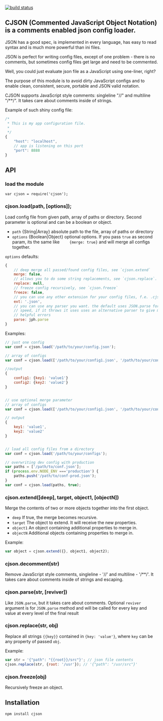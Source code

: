 [![build status](https://secure.travis-ci.org/kof/node-cjson.png)](http://travis-ci.org/kof/node-cjson)
## CJSON (Commented JavaScript Object Notation) is a comments enabled json config loader.

JSON has a good spec, is implemented in every language, has easy to read syntax and is much more powerful than ini files.

JSON is perfect for writing config files, except of one problem - there is no comments, but sometimes config files get large and need to be commented.

Well, you could just evaluate json file as a JavaScript using one-liner, right?

The purpose of this module is to avoid dirty JavaScript configs and to enable clean, consistent, secure, portable and JSON valid notation.

CJSON supports JavaScript style comments: singleline "//" and  multiline "/**/". It takes care about comments inside of strings.

Example of such shiny config file:

```javascript
/*
 * This is my app configuration file.
 *
 */
{
	"host": "localhost",
	// app is listening on this port
	"port": 8888
}
```

## API

### load the module
	var cjson = require('cjson');

### cjson.load(path, [options]);

Load config file from given path, array of paths or directory. Second parameter is optional and can be a boolean or object.

- `path` {String|Array} absolute path to the file, array of paths or directory
- `options` {Boolean|Object} optional options. If you pass `true` as second param, its the same like `    {merge: true}` and will merge all configs together.


`options` defaults:
```javascript
{
    // deep merge all passed/found config files, see `cjson.extend`
    merge: false,
    // allows you to do some string replacements, see `cjson.replace`.
    replace: null,
    // freeze config recursively, see `cjson.freeze`
    freeze: false,
    // you can use any other extension for your config files, f.e. .cjson
    ext: '.json',
    // you can use any parser you want. the default uses JSON.parse for maximum
    // speed, if it throws it uses uses an alternative parser to give more
    // helpful errors
    parse: jph.parse
}
```

Examples:

```javascript
// just one config
var conf = cjson.load('/path/to/your/config.json');

// array of configs
var conf = cjson.load(['/path/to/your/config1.json', '/path/to/your/config2.json']);

//output
{
	config1: {key1: 'value1'}
	config2: {key2: 'value2'}
}


// use optional merge parameter
// array of configs
var conf = cjson.load(['/path/to/your/config1.json', '/path/to/your/config2.json'], true);

// output
{
	key1: 'value1',
	key2: 'value2'
}


// load all config files from a directory
var conf = cjson.load('/path/to/your/configs');

// overwriting dev config with production
var paths = ['/path/to/conf.json'];
if (process.env.NODE_ENV ==='production') {
	paths.push('/path/to/conf-prod.json');
}
var conf = cjson.load(paths, true);
```

### cjson.extend([deep], target, object1, [objectN])

Merge the contents of two or more objects together into the first object.

- `deep` If true, the merge becomes recursive.
- `target` The object to extend. It will receive the new properties.
- `object1` An object containing additional properties to merge in.
- `objectN` Additional objects containing properties to merge in.

Example:

```javascript
var object = cjson.extend({}, object1, object2);
```

### cjson.decomment(str)

Remove JavaScript style comments, singleline - '//' and multiline - '/**/'. It takes care
about comments inside of strings and escaping.

### cjson.parse(str, [reviver])

Like `JSON.parse`, but it takes care about comments. Optional `reviver` argument
is for `JSON.parse` method and will be called for every key and value at every level
of the final result

### cjson.replace(str, obj)

Replace all strings `{{key}}` contained in `{key: 'value'}`, where `key` can be any
property of passed `obj`.

Example:
```javascript
var str = '{"path": "{{root}}/src"}'; // json file contents
cjson.replace(str, {root: '/usr'}); // '{"path": "/usr/src"}'
```
### cjson.freeze(obj)

Recursively freeze an object.


## Installation

	npm install cjson
